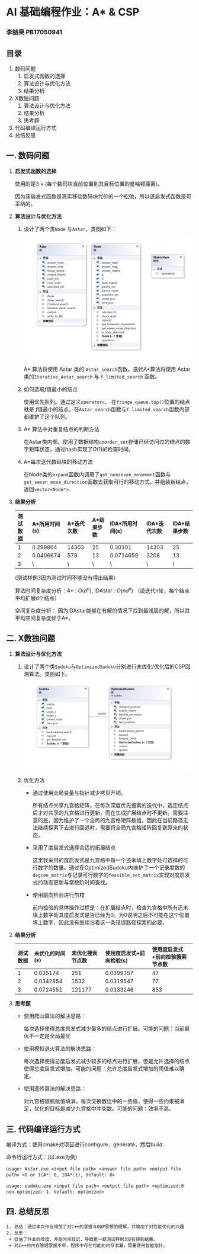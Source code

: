 # AI 基础编程作业：A* & CSP

### 李喆昊 PB17050941



## 目录

1. 数码问题
   1. 启发式函数的选择
   2. 算法设计与优化方法
   3. 结果分析
2. X数独问题
   1. 算法设计与优化方法
   2. 结果分析
   3. 思考题
3. 代码编译运行方式
4. 总结反思



## 一. 数码问题

1. **启发式函数的选择**

   使用的是$3\times($每个数码块当前位置到其目标位置的曼哈顿距离$)$。

   因为该启发式函数是真实移动数码块代价的一个松弛，所以该启发式函数是可采纳的。

   

2. **算法设计与优化方法**

   1. 设计了两个类`Node` 与`Astar`。类图如下：

      ![image1](./images/class1.png)

      A* 算法将使用 Astar 类的 `Astar_search`函数，迭代A*算法将使用 Astar 类的`Iterative_Astar_search` 与 `f_limited_search` 函数。

      

   2. 如何选取$f$值最小的结点

      使用优先队列。通过定义`operator<`， 在`fringe_queue.top()`位置的结点就是 $f$值最小的结点。在`Astar_search`函数与`f_limited_search`函数内部都维护了这个队列。

      

   3. A* 算法中对重复结点的判断方法

      在Astar类内部，使用了数据结构`unorder_set`存储已经访问过的结点的数字矩阵状态，通过hash实现了$O(1)$的检查时间。

      

   4. A*每次迭代数码块的移动方法

      在Node类的`expand`函数内调用了`get_nonseven_movement`函数与`get_seven_move_direction`函数去获取可行的移动方式，并组装新结点，返回`vector<Node*>`.

      

3. **结果分析**

   | 测试数据 | A*所用时间(s) | A*迭代次数 | A*结果步数 | IDA*所用时间(s) | IDA*迭代次数 | IDA*结果步数 |
   | -------- | ------------- | ---------- | ---------- | --------------- | ------------ | ------------ |
   | 1        | 0.299864      | 14303      | 25         | 0.30101         | 14303        | 25           |
   | 2        | 0.0406674     | 579        | 13         | 0.0714659       | 3206         | 13           |
   | 3        | \             | \          | \          | \               | \            | \            |

   (测试样例3因为测试时间不够没有得出结果)
   
   算法时间复杂度分析：A* : $O(d^n)$, IDAstar : $O(nd^n)$ （设迭代n轮，每个结点平均扩展d个结点）
   
   空间复杂度分析： 因为IDAstar能够在有解的情况下找到最浅层的解，所以其平均空间复杂度优于A*。
   
   

## 二. X数独问题

1. **算法设计与优化方法**

   1. 设计了两个类``Sudoku``与``OptimizedSudoku``分别进行未优化/优化后的CSP回溯算法。类图如下。
   ![image1](./images/class2.png)

      

   2. 优化方法

      + 通过使用全局变量与指针减少拷贝开销。

        所有结点共享九宫格矩阵，在每次深度优先搜索的迭代中，选定结点后才对共享的九宫格进行更新，而在生成扩展结点时不更新。需要注意的是，因为维护了一个全局的九宫格矩阵数组，因此在当前路径无法继续探索下去进行回退时，需要将全局九宫格矩阵回复到原来的状态。

        

      + 采用了度启发式选择合适的拓展结点

        这里我采用的度启发式是九宫格中每一个还未填上数字处可选择的可行数字的数量。通过在OptimizedSudoku内维护了一个记录度数的`degree_matrix`与记录可行数字的`feasible_set_matrix`实现对度启发式的动态更新与常数阶时间查找。

        
   
      + 使用前向检验进行剪枝
   
        前向检验的具体操作过程是：在扩展结点时，检查九宫格中所有还未填上数字处其度启发式是否已经为0。为0说明之后不可能在这个位置填上数字，因此没有继续沿着这一条错误路径探索的必要。
   
      
   
2. **结果分析**

   | 测试数据 | 未优化的时间(s) | 未优化搜索节点数 | 使用度启发式+前向检验(s) | 使用度启发式+前向检验搜索节点数 |
   | -------- | --------------- | ---------------- | ------------------------ | ------------------------------- |
   | 1        | 0.035174        | 251              | 0.0399357                | 47                              |
   | 2        | 0.0342854       | 1532             | 0.0319547                | 77                              |
   | 3        | 0.0724551       | 121177           | 0.0333246                | 853                             |

   

3. **思考题**

   + 使用爬山算法的解决思路：

     每次选择使得总度启发式减少最多的结点进行扩展。可能的问题：当前最优不一定是全局最优

   + 使用模拟退火算法的解决思路：

     每次选择使得总度启发式减少较多的结点进行扩展，但是允许选择的结点使得总度启发式增加。可能的问题：允许总度启发式增加的阈值难以确定。

   + 使用遗传算法的解决思路：

     对九宫格随机赋值填满，每次交换数组中的一些值，使得一些约束被满足，优化的目标是减少九宫格中冲突数。可能的问题：效率不高。

   

## 三. 代码编译运行方式

编译方式：使用cmake对项目进行configure、generate，然后build.

命令行运行方式：(以.exe为例)

```shell
usage: Astar.exe <input file path> <answer file path> <output file path> <0 or 1(A*: 0, IDA*:1), default: 0>
```

```shell
usage: sudoku.exe <input file path> <output file path> <optimized:0 non-optimized: 1. default: optimized>
```



## 四. 总结反思

	1. 总结：通过本次作业增加了对C++的掌握与OOP思想的理解，并增加了对性能优化的兴趣
 	2. 反思：
     + 低估了作业的难度，开始时间较迟，导致第一题测试样例3没有得到结果。
     + 对C++的内存管理掌握不牢，程序中存在可能的内存泄漏，需要使用智能指针。